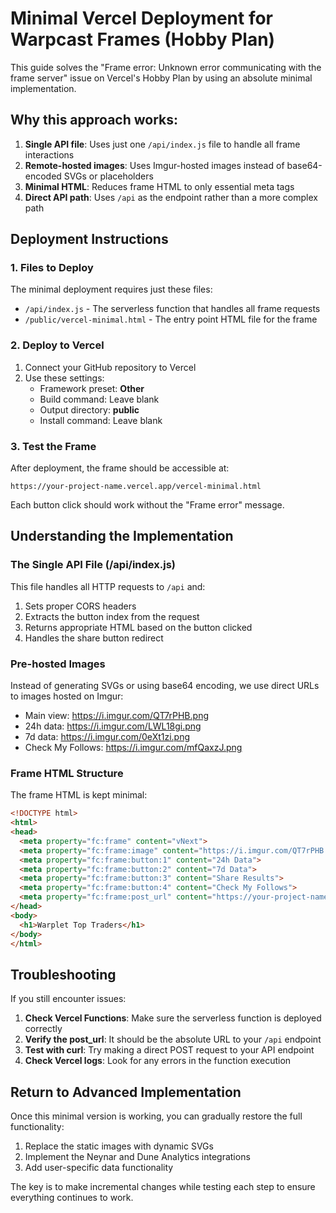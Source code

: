 # Minimal Vercel Deployment for Warpcast Frames (Hobby Plan)

This guide solves the "Frame error: Unknown error communicating with the frame server" issue on Vercel's Hobby Plan by using an absolute minimal implementation.

## Why this approach works:

1. **Single API file**: Uses just one `/api/index.js` file to handle all frame interactions
2. **Remote-hosted images**: Uses Imgur-hosted images instead of base64-encoded SVGs or placeholders
3. **Minimal HTML**: Reduces frame HTML to only essential meta tags
4. **Direct API path**: Uses `/api` as the endpoint rather than a more complex path

## Deployment Instructions

### 1. Files to Deploy

The minimal deployment requires just these files:
- `/api/index.js` - The serverless function that handles all frame requests
- `/public/vercel-minimal.html` - The entry point HTML file for the frame

### 2. Deploy to Vercel

1. Connect your GitHub repository to Vercel
2. Use these settings:
   - Framework preset: **Other**
   - Build command: Leave blank
   - Output directory: **public**
   - Install command: Leave blank

### 3. Test the Frame

After deployment, the frame should be accessible at:
```
https://your-project-name.vercel.app/vercel-minimal.html
```

Each button click should work without the "Frame error" message.

## Understanding the Implementation

### The Single API File (/api/index.js)

This file handles all HTTP requests to `/api` and:
1. Sets proper CORS headers
2. Extracts the button index from the request
3. Returns appropriate HTML based on the button clicked
4. Handles the share button redirect

### Pre-hosted Images

Instead of generating SVGs or using base64 encoding, we use direct URLs to images hosted on Imgur:
- Main view: https://i.imgur.com/QT7rPHB.png
- 24h data: https://i.imgur.com/LWL18gi.png
- 7d data: https://i.imgur.com/0eXt1zi.png
- Check My Follows: https://i.imgur.com/mfQaxzJ.png

### Frame HTML Structure

The frame HTML is kept minimal:
```html
<!DOCTYPE html>
<html>
<head>
  <meta property="fc:frame" content="vNext">
  <meta property="fc:frame:image" content="https://i.imgur.com/QT7rPHB.png">
  <meta property="fc:frame:button:1" content="24h Data">
  <meta property="fc:frame:button:2" content="7d Data">
  <meta property="fc:frame:button:3" content="Share Results">
  <meta property="fc:frame:button:4" content="Check My Follows">
  <meta property="fc:frame:post_url" content="https://your-project-name.vercel.app/api">
</head>
<body>
  <h1>Warplet Top Traders</h1>
</body>
</html>
```

## Troubleshooting

If you still encounter issues:

1. **Check Vercel Functions**: Make sure the serverless function is deployed correctly
2. **Verify the post_url**: It should be the absolute URL to your `/api` endpoint
3. **Test with curl**: Try making a direct POST request to your API endpoint
4. **Check Vercel logs**: Look for any errors in the function execution

## Return to Advanced Implementation

Once this minimal version is working, you can gradually restore the full functionality:

1. Replace the static images with dynamic SVGs
2. Implement the Neynar and Dune Analytics integrations
3. Add user-specific data functionality

The key is to make incremental changes while testing each step to ensure everything continues to work.